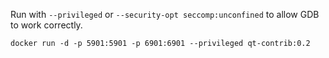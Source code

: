 Run with `--privileged` or `--security-opt seccomp:unconfined` to allow GDB to work correctly.

```
docker run -d -p 5901:5901 -p 6901:6901 --privileged qt-contrib:0.2
```
